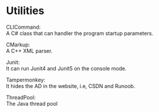 # Utilities

CLICommand:  
A C# class that can handler the program startup parameters.  
  
CMarkup:  
A C++ XML parser.  
  
Junit:  
It can run Junit4 and Junit5 on the console mode.  
  
Tampermonkey:  
It hides the AD in the website, i.e, CSDN and Runoob.  

ThreadPool:  
The Java thread pool  

